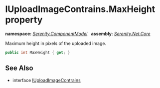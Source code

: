 # IUploadImageContrains.MaxHeight property
**namespace:** *[Serenity.ComponentModel](../../README.md#serenity.componentmodel-namespace)*   **assembly**: *[Serenity.Net.Core](../../README.md)*

Maximum height in pixels of the uploaded image.

```csharp
public int MaxHeight { get; }
```

## See Also

* interface [IUploadImageContrains](../IUploadImageContrains.md)